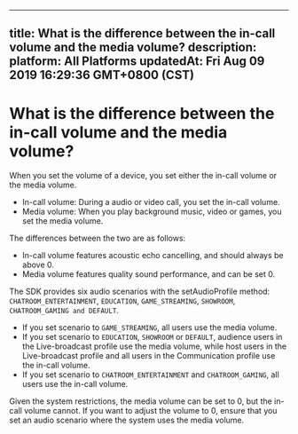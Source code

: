 
---
title: What is the difference between the in-call volume and the media volume?
description: 
platform: All Platforms
updatedAt: Fri Aug 09 2019 16:29:36 GMT+0800 (CST)
---
# What is the difference between the in-call volume and the media volume?
When you set the volume of a device, you set either the in-call volume or the media volume.

- In-call volume: During a audio or video call, you set the in-call volume.
- Media volume: When you play background music, video or games, you set the media volume.

The differences between the two are as follows:

- In-call volume features acoustic echo cancelling, and should always be above 0.
- Media volume features quality sound performance, and can be set 0.

The SDK provides six audio scenarios with the setAudioProfile method: `CHATROOM_ENTERTAINMENT`, `EDUCATION`, `GAME_STREAMING`, `SHOWROOM`, `CHATROOM_GAMING and DEFAULT`.

- If you set scenario to `GAME_STREAMING`, all users use the media volume.
- If you set scenario to `EDUCATION`, `SHOWROOM` or `DEFAULT`, audience users in the Live-broadcast profile use the media volume, while host users in the Live-broadcast profile and all users in the Communication profile use the in-call volume.
- If you set scenario to `CHATROOM_ENTERTAINMENT` and `CHATROOM_GAMING`, all users use the in-call volume.

Given the system restrictions, the media volume can be set to 0, but the in-call volume cannot. If you want to adjust the volume to 0, ensure that you set an audio scenario where the system uses the media volume.
